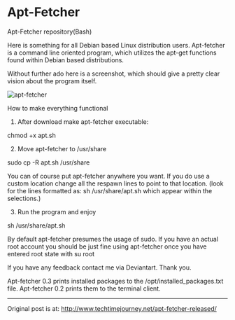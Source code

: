 # Apt-Fetcher
Apt-Fetcher repository(Bash)

Here is something for all Debian based Linux distribution users. Apt-fetcher is a command line oriented program, which utilizes the apt-get functions found within Debian based distributions.

Without further ado here is a screenshot, which should give a pretty clear vision about the program itself.

![apt-fetcher](https://user-images.githubusercontent.com/29865797/28172109-4545d3bc-67f3-11e7-9f90-5c8cedaad304.png)

How to make everything functional

1. After download make apt-fetcher executable:

chmod +x apt.sh

2. Move apt-fetcher to /usr/share

sudo cp -R apt.sh /usr/share

You can of course put apt-fetcher anywhere you want. If you do use a custom location change all the respawn lines to point to that location. (look for the lines formatted as: sh /usr/share/apt.sh which appear within the selections.)

3. Run the program and enjoy

sh /usr/share/apt.sh

By default apt-fetcher presumes the usage of sudo.  If you have an actual root account you should be just fine using apt-fetcher once you have entered root state with su root

If you have any feedback contact me via Deviantart. Thank you.

Apt-fetcher 0.3 prints installed packages to the /opt/installed_packages.txt file. Apt-fetcher 0.2 prints them to the terminal client.

---------------------------------
Original post is at:
http://www.techtimejourney.net/apt-fetcher-released/

